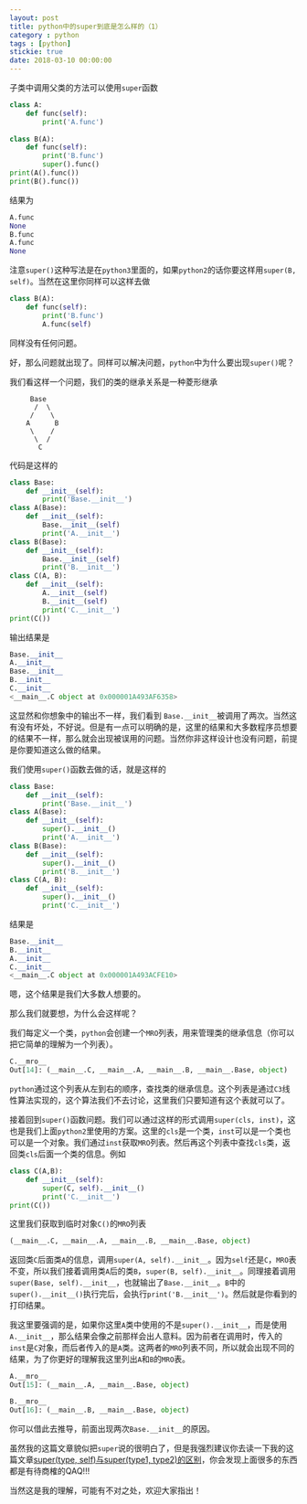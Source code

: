 ```yaml
---
layout: post
title: python中的super到底是怎么样的（1）
category : python
tags : [python]
stickie: true
date: 2018-03-10 00:00:00
---
```


子类中调用父类的方法可以使用`super`函数

```python
class A:
    def func(self):
        print('A.func')
        
class B(A):
    def func(self):
        print('B.func')
        super().func() 
print(A().func())
print(B().func())
```

结果为

```python
A.func
None
B.func
A.func
None
```

注意`super()`这种写法是在`python3`里面的，如果`python2`的话你要这样用`super(B, self)`。当然在这里你同样可以这样去做

```python
class B(A):
    def func(self):
        print('B.func')
        A.func(self) 
```

同样没有任何问题。

好，那么问题就出现了。同样可以解决问题，`python`中为什么要出现`super()`呢？

我们看这样一个问题，我们的类的继承关系是一种菱形继承

```
	 Base
      /  \
     /    \
    A      B
     \    /
      \  /
       C
```

代码是这样的

```python
class Base:
    def __init__(self):
        print('Base.__init__')
class A(Base):
    def __init__(self):
        Base.__init__(self)
        print('A.__init__')
class B(Base):
    def __init__(self):
        Base.__init__(self)
        print('B.__init__')
class C(A, B):
    def __init__(self):
        A.__init__(self)
        B.__init__(self)
        print('C.__init__')
print(C())
```

输出结果是

```python
Base.__init__
A.__init__
Base.__init__
B.__init__
C.__init__
<__main__.C object at 0x000001A493AF6358>
```

这显然和你想象中的输出不一样，我们看到 `Base.__init__`被调用了两次。当然这有没有坏处，不好说。但是有一点可以明确的是，这里的结果和大多数程序员想要的结果不一样，那么就会出现被误用的问题。当然你非这样设计也没有问题，前提是你要知道这么做的结果。

我们使用`super()`函数去做的话，就是这样的

```python
class Base:
    def __init__(self):
        print('Base.__init__')
class A(Base):
    def __init__(self):
        super().__init__()
        print('A.__init__')
class B(Base):
    def __init__(self):
        super().__init__()
        print('B.__init__')
class C(A, B):
    def __init__(self):
        super().__init__()
        print('C.__init__')
```

结果是

```python
Base.__init__
B.__init__
A.__init__
C.__init__
<__main__.C object at 0x000001A493ACFE10>
```

嗯，这个结果是我们大多数人想要的。

那么我们就要想，为什么会这样呢？

我们每定义一个类，`python`会创建一个`MRO`列表，用来管理类的继承信息（你可以把它简单的理解为一个列表）。

```python
C.__mro__
Out[14]: (__main__.C, __main__.A, __main__.B, __main__.Base, object)
```

`python`通过这个列表从左到右的顺序，查找类的继承信息。这个列表是通过`C3`线性算法实现的，这个算法我们不去讨论，这里我们只要知道有这个表就可以了。

接着回到`super()`函数问题。我们可以通过这样的形式调用`super(cls, inst)`，这也是我们上面`python2`里使用的方案。这里的`cls`是一个类，`inst`可以是一个类也可以是一个对象。我们通过`inst`获取`MRO`列表。然后再这个列表中查找`cls`类，返回类`cls`后面一个类的信息。例如

```python
class C(A,B):
    def __init__(self):
        super(C, self).__init__()
        print('C.__init__')
print(C())
```

这里我们获取到临时对象`C()`的`MRO`列表

```python
(__main__.C, __main__.A, __main__.B, __main__.Base, object)
```

返回类`C`后面类`A`的信息，调用`super(A, self).__init__`。因为`self`还是`C`，`MRO`表不变，所以我们接着调用类`A`后的类`B`，`super(B, self).__init__`。同理接着调用`super(Base, self).__init__`，也就输出了`Base.__init__`。`B`中的`super().__init__()`执行完后，会执行`print('B.__init__')`。然后就是你看到的打印结果。

我这里要强调的是，如果你这里`A`类中使用的不是`super().__init__`，而是使用`A.__init__`，那么结果会像之前那样会出人意料。因为前者在调用时，传入的`inst`是`C`对象，而后者传入的是`A`类。这两者的`MRO`列表不同，所以就会出现不同的结果，为了你更好的理解我这里列出`A`和`B`的`MRO`表。

```python
A.__mro__
Out[15]: (__main__.A, __main__.Base, object)

B.__mro__
Out[16]: (__main__.B, __main__.Base, object)
```

你可以借此去推导，前面出现两次`Base.__init__`的原因。


虽然我的这篇文章貌似把`super`说的很明白了，但是我强烈建议你去读一下我的这篇文章[super(type, self)与super(type1, type2)的区别](http://blog.csdn.net/qq_17550379/article/details/79508630)，你会发现上面很多的东西都是有待商榷的QAQ!!!

当然这是我的理解，可能有不对之处，欢迎大家指出！
